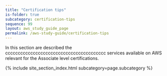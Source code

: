 ```yaml
---
title: "Certification tips"
is-folder: true
subcategory: certification-tips
sequence: 99
layout: aws_study_guide_page
permalink: /aws-study-guide/certification-tips
---
```


In this section are described the cccccccccccccccccccccccccccccccccccccccc services available on AWS relevant for the Associate level certifications.

{% include site_section_index.html subcategory=page.subcategory %}